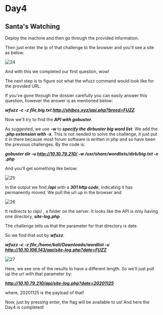# Day4

## Santa's Watching

Deploy the machine and then go through the provided information.

Then just enter the ip of that challenge to the browser and you'll see a site as below:

![24](https://user-images.githubusercontent.com/83836972/121534180-9d311000-ca1e-11eb-9a88-6ada646b49f0.PNG)

And with this we completed our first question, wow!

The next step is to figure out what the wfuzz command would look like for the provided URL.

If you've gone through the dossier carefully you can easily answer this question, however the answer is as mentioned below:

***wfuzz -c -z file,big.txt http://shibes.xyz/api.php?breed=FUZZ***

Now we'll try to find the ***API with gobuster***. 

As suggested, we use ***-w*** to ***specify the dirbuster big word list***. We add the ***.php extension with -x***. This is not needed to solve the challenge, it just put it in there because most forum software is written in php and so have been the previous challenges. By the code is:

***gobuster dir -u http://10.10.79.210/ -w /usr/share/wordlists/dirb/big.txt -x .php***

And you'll get something like below:

![25](https://user-images.githubusercontent.com/83836972/121534200-a326f100-ca1e-11eb-98e9-8483edd575d0.PNG)

In the output we find ***/api*** with a ***301 http code***, indicating it has permanently moved. We pull the url up in the browser and

![26](https://user-images.githubusercontent.com/83836972/121534222-a7530e80-ca1e-11eb-93ae-0eb52e7d0226.PNG)

It redirects to /api/ , a folder on the server. It looks like the API is only having one directory, ***site-log.php***

The challenge tells us that the parameter for that directory is date. 

So we find that out by ***wfuzz***.

***wfuzz -c -z file,/home/kali/Downloads/wordlist  -u http://10.10.106.143/api/site-log.php?date=FUZZ***

![27](https://user-images.githubusercontent.com/83836972/121534239-ad48ef80-ca1e-11eb-85be-c9238cf7c9d1.PNG)

Here, we see one of the results to have a different length. So we'll just pull up the url with that parameter by:

***http://10.10.79.210/api/site-log.php?date=20201125***

where, 20201125 is the payload of that!

Now, just by pressing enter, the flag will be available to us! And here the Day4 is completed! 

